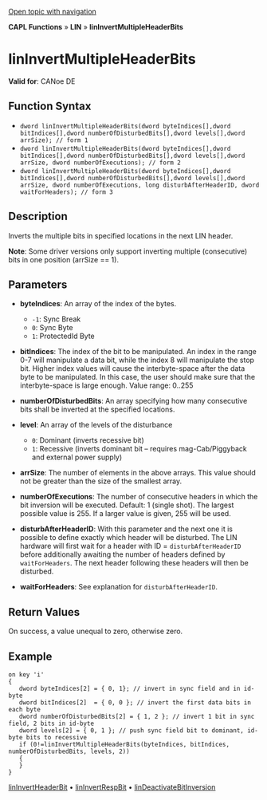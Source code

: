 [Open topic with navigation](../../../../../CANoeDEFamily.htm#Topics/CAPLFunctions/LIN/Functions/CAPLfunctionLINInvertMultipleHeaderBits.md)

**CAPL Functions** » **LIN** » **linInvertMultipleHeaderBits**

# linInvertMultipleHeaderBits

**Valid for**: CANoe DE

## Function Syntax

- `dword linInvertMultipleHeaderBits(dword byteIndices[],dword bitIndices[],dword numberOfDisturbedBits[],dword levels[],dword arrSize); // form 1`
- `dword linInvertMultipleHeaderBits(dword byteIndices[],dword bitIndices[],dword numberOfDisturbedBits[],dword levels[],dword arrSize, dword numberOfExecutions); // form 2`
- `dword linInvertMultipleHeaderBits(dword byteIndices[],dword bitIndices[],dword numberOfDisturbedBits[],dword levels[],dword arrSize, dword numberOfExecutions, long disturbAfterHeaderID, dword waitForHeaders); // form 3`

## Description

Inverts the multiple bits in specified locations in the next LIN header.

**Note**: Some driver versions only support inverting multiple (consecutive) bits in one position (arrSize == 1).

## Parameters

- **byteIndices**: An array of the index of the bytes.
  - `-1`: Sync Break
  - `0`: Sync Byte
  - `1`: ProtectedId Byte

- **bitIndices**: The index of the bit to be manipulated. An index in the range 0-7 will manipulate a data bit, while the index 8 will manipulate the stop bit. Higher index values will cause the interbyte-space after the data byte to be manipulated. In this case, the user should make sure that the interbyte-space is large enough. Value range: 0..255

- **numberOfDisturbedBits**: An array specifying how many consecutive bits shall be inverted at the specified locations.

- **level**: An array of the levels of the disturbance
  - `0`: Dominant (inverts recessive bit)
  - `1`: Recessive (inverts dominant bit – requires mag-Cab/Piggyback and external power supply)

- **arrSize**: The number of elements in the above arrays. This value should not be greater than the size of the smallest array.

- **numberOfExecutions**: The number of consecutive headers in which the bit inversion will be executed. Default: 1 (single shot). The largest possible value is 255. If a larger value is given, 255 will be used.

- **disturbAfterHeaderID**: With this parameter and the next one it is possible to define exactly which header will be disturbed. The LIN hardware will first wait for a header with ID = `disturbAfterHeaderID` before additionally awaiting the number of headers defined by `waitForHeaders`. The next header following these headers will then be disturbed.

- **waitForHeaders**: See explanation for `disturbAfterHeaderID`.

## Return Values

On success, a value unequal to zero, otherwise zero.

## Example

```plaintext
on key 'i'
{
   dword byteIndices[2] = { 0, 1}; // invert in sync field and in id-byte
   dword bitIndices[2]  = { 0, 0 }; // invert the first data bits in each byte
   dword numberOfDisturbedBits[2] = { 1, 2 }; // invert 1 bit in sync field, 2 bits in id-byte
   dword levels[2] = { 0, 1 }; // push sync field bit to dominant, id-byte bits to recessive
   if (0!=linInvertMultipleHeaderBits(byteIndices, bitIndices, numberOfDisturbedBits, levels, 2))
   {
   }
}
```

[linInvertHeaderBit](CAPLfunctionLINInvertHeaderBit.md) • [linInvertRespBit](CAPLfunctionLINInvertRespBit.md) • [linDeactivateBitInversion](CAPLfunctionLINDeactivateBitInversion.md)
